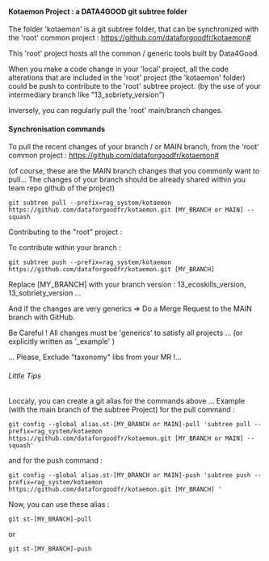 #### Kotaemon Project : a DATA4GOOD git subtree folder


The folder 'kotaemon' is a git subtree folder, that can be synchronized with the 'root' common project : https://github.com/dataforgoodfr/kotaemon#

This 'root' project hosts all the common / generic tools built by Data4Good.

When you make a code change in your 'local' project, all the code alterations that are included in the 'root' project (the 'kotaemon' folder) could be push to contribute to the 'root' subtree project. (by the use of your intermediary branch like "13_sobriety_version")

Inversely, you can regularly pull the 'root' main/branch changes.


#### Synchronisation commands

To pull the recent changes of your branch / or MAIN branch, from the 'root' common project : https://github.com/dataforgoodfr/kotaemon#

(of course, these are the MAIN branch changes that you commonly want to pull... The changes of your branch should be already shared within you team repo github of the project)

```git subtree pull --prefix=rag_system/kotaemon https://github.com/dataforgoodfr/kotaemon.git [MY_BRANCH or MAIN] --squash```

Contributing to the "root" project :

To contribute within your branch :

```git subtree push --prefix=rag_system/kotaemon  https://github.com/dataforgoodfr/kotaemon.git [MY_BRANCH]```

Replace [MY_BRANCH] with your branch version : 13_ecoskills_version, 13_sobriety_version ...

And if the changes are very generics => Do a Merge Request to the MAIN branch with GitHub.

Be Careful ! All changes must be 'generics' to satisfy all projects ... (or explicitly written as '_example' )

... Please, Exclude "taxonomy" libs from your MR !...


###### Little Tips

Loccaly, you can create a git alias for the commands above ... Example (with the main branch of the subtree Project) for the pull command :

```git config --global alias.st-[MY_BRANCH or MAIN]-pull 'subtree pull --prefix=rag_system/kotaemon https://github.com/dataforgoodfr/kotaemon.git [MY_BRANCH or MAIN] --squash' ```

and for the push command : 

```git config --global alias.st-[MY_BRANCH or MAIN]-push 'subtree push --prefix=rag_system/kotaemon  https://github.com/dataforgoodfr/kotaemon.git [MY_BRANCH] ' ```

Now, you can use these alias :


```git st-[MY_BRANCH]-pull ```

or 

```git st-[MY_BRANCH]-push ```
